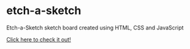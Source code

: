 # etch-a-sketch
Etch-a-Sketch sketch board created using HTML, CSS and JavaScript

[Click here to check it out!](https://ishmumr7.github.io/etch-a-sketch/)